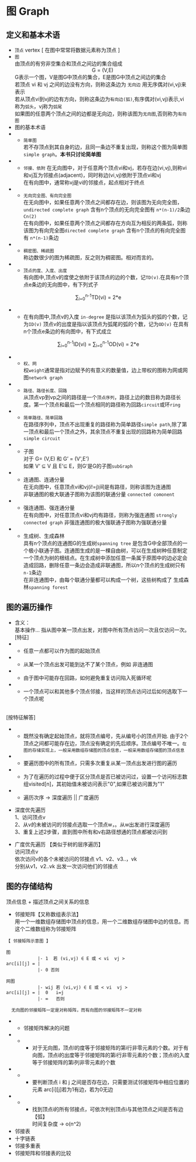 # 图 Graph

## 定义和基本术语
* `顶点` vertex [ 在图中常常将数据元素称为顶点 ]
* `图`
 <br>由顶点的有穷非空集合和顶点之间边的集合组成
 <br> <center>G = (V,E)</center>
 G表示一个图，V是图G中顶点的集合，E是图G中顶点之间边的集合
 <br> 若顶点 vi 和 vj 之间的边没有方向，则称这条边为 `无向边` 用无序偶对(vi,vj)来表示
 <br> 若从顶点vi到vj的边有方向，则称这条边为`有向边(狐)`,有序偶对(vi,vj)表示,vi 称为`弧头`，vj称为`弧尾`
 <br> 如果图的任意两个顶点之间的边都是无向边，则称该图为`无向图`,否则称为`有向图`
 * 图的基本术语
 * * `简单图`
 <br>若不存顶点到其自身的边，且同一条边不重复出现，则称这个图为简单图`simple graph`。__本书只讨论简单图__
* * `邻接、依附`
在无向图中，对于任意两个顶点vi和vj，若存在边(vi,vj),则称vi和vj互为邻接点(adjacent)，同时称边(vi,vj)依附于顶点vi和vj
<br> 在有向图中，通常称vj是vi的邻接点，起点相对于终点
* * `无向完全图、有向完全图`
<br> 在无向图中，如果任意两个顶点之间都存在边，则该图为无向完全图，`undirected complete graph` 含有n个顶点的无向完全图有 `n*(n-1)/2`条边 `Cn(2)`
<br> 在有向图中，如果任意两个顶点之间都存在方向互为相反的两条弧，则称该图为有向完全图`directed complete graph` 含有n个顶点的有向完全图有 `n*(n-1)`条边
* * `稠密图、稀疏图`
<br> 称边数很少的图为稀疏图，反之则为稠密图。相对而言的。
* * `顶点的度、入度、出度`
<br> 有向图中,顶点v的度使之依附于该顶点的边的个数，记`TD(v)`.在具有n个顶点e条边的无向图中，有下列式子
<center>∑<sub>i=0</sub><sup>n-1</sup>TD(vi) = 2*e</center>

* * 在有向图中,顶点v的入度 `in-degree` 是指以该顶点为弧头的弧的个数，记为`ID(v)` 顶点v的出度是指以该顶点为弧尾的弧的个数，记为`OD(v)` 在具有n个顶点e条边的有向图中，有下式成立
<center>∑<sub>i=0</sub><sup>n-1</sup>ID(vi) = ∑<sub>i=0</sub><sup>n-1</sup>OD(vi) = 2*e </center>

* * `权、网`
<br>权`weight`通常是指对边赋予的有意义的数量值，边上带权的图称为网或网图`network graph`
* * `路径、路径长度、回路`
<br> 从顶点vp到vp之间的路径是一个`顶点序列`，路径上边的数目称为路径长度。第一个顶点和最后一个顶点相同的路径称为回路`circuit`或环`ring`
* * `简单路径、简单回路`
<br>在路径序列中，顶点不出现重复的路径称为简单路径`simple path`,除了第一顶点和最后一个顶点之外，其余顶点不重复出现的回路称为简单回路`simple circuit`
* * 子图
<br> 对于 G= (V,E) 和 G’ = (V',E') 
<br> 如果 V‘ ⊆ V 且 E’⊆ E，则G‘是G的子图`subGraph`
* * 连通图、连通分量
<br> 在无向图中，任意顶点vi和vj(i!=j)间是有路径，则称该图为连通图
<br> 非联通图的极大联通子图称为该图的联通分量 `connected comonent`
* * 强连通图、强连通分量
<br> 在有向图中，对任意顶点vi和vj均有路径，则称为强连通图 `strongly connected graph` 非强连通图的极大强联通子图称为强联通分量
* * 生成树、生成森林
<br> 具有n个顶点的连通图G的生成树`spanning tree` 是包含G中全部顶点的一个极小联通子图。连通图生成的是一棵自由树，可以在生成树种任意制定一个顶点为树的根结点。在生成树中添加任意一条属于原图中的边必定会造成回路，删除任意一条边会造成非联通图，所以n个顶点的生成树只有`n-1`条边
<br> 在非连通图中，由每个联通分量都可以构成一个树，这些树构成了 生成森林`spanning forest`

## 图的遍历操作
* 含义：
<br> 基本操作... 指从图中某一顶点出发，对图中所有顶点访问一次且仅访问一次。
<br>[特征]
* * 任意一点都可以作为图的起始顶点
* * 从某一个顶点出发可能到达不了某个顶点，例如 非连通图
* * 由于图中可能存在回路，如何避免重复访问陷入死循环呢
* * 一个顶点可以和其他多个顶点邻接，当这样的顶点访问过后如何选取下一个顶点呢

<br>[按特征解答]
* * 既然没有确定起始顶点，就将顶点编号，先从编号小的顶点开始.
由于2个顶点之间都可能存在边，顶点没有确定的先后顺序。顶点编号不唯一。`在图的存储实现上，一般采用数组存储图的顶点信息，一般采用数组存储图的顶点信息`
* * 要遍历图中的所有顶点，只需多次重复从某一顶点出发进行图的遍历
* * 为了在遍历的过程中便于区分顶点是否已被访问过，设置一个访问标志数组visited[n]，其初始值未被访问表示"0",如果已被访问置为"1"
* * 遍历次序 -> 深度遍历 || 广度遍历

* 深度优先遍历
<br> 1、访问顶点v
<br> 2、从v的未被访问的邻接点选取一个顶点w，。从w出发进行深度遍历
<br> 3、重复上述2步骤，直到图中所有和v右路径想通的顶点都被访问到

* 广度优先遍历 【类似于树的层序遍历】
<br> 访问顶点v
<br> 依次访问v的各个未被访问的邻接点 v1、v2、v3..，vk
<br> 分别从v1，v2..vk 出发一次访问他们的邻接点

## 图的存储结构
 顶点信息 + 描述顶点之间关系的信息
* 邻接矩阵【又称数组表示法】
<br> 用一个一维数组存储图中顶点的信息，用一个二维数组存储图中边的信息。而这个二维数组称为邻接矩阵
```  
【 邻接矩阵示意图 】

图       
            |- 1  若 (vi,vj) ∈ E 或 < vi  vj >
arc[i][j] = |
            |- 0 否则

网图
            |- wij 若 (vi,vj) ∈ E 或 < vi  vj >
arc[i][j] = |  0   i=j
            |- ∞   否则

  无向图的邻接矩阵一定是对称矩阵，而有向图的邻接矩阵不一定对称
```
* * 邻接矩阵解决的问题
* * * 对于无向图，顶点I的度等于邻接矩阵的第i行非零元素的个数。对于有向图，顶点i的出度等于邻接矩阵的第i行非零元素的个数；顶点i的入度等于邻接矩阵的第i列非零元素的个数
* * * 要判断顶点 i 和 j 之间是否存在边，只需要测试邻接矩阵中相应位置的元素 arc[i][j]若为1有边，若为0无边
* * * 找到顶点i的所有邻接点，可依次判别顶点i与其他顶点之间是否有边【弧】
<br>时间复杂度 -> o(n^2)
* 邻接表
* 十字链表
* 邻接多重表
* 邻接矩阵和邻接表的比较